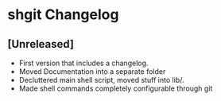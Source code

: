 shgit Changelog
===============

## [Unreleased]
 - First version that includes a changelog.
 - Moved Documentation into a separate folder
 - Decluttered main shell script, moved stuff into lib/.
 - Made shell commands completely configurable through git